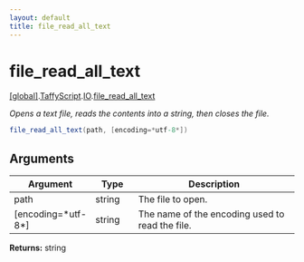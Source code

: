 ```yaml
---
layout: default
title: file_read_all_text
---
```


# file_read_all_text

[\[global\]]({{site.baseurl}}/docs/).[TaffyScript]({{site.baseurl}}/docs/TaffyScript/).[IO]({{site.baseurl}}/docs/TaffyScript/IO/).[file_read_all_text]({{site.baseurl}}/docs/TaffyScript/IO/file_read_all_text/)

_Opens a text file, reads the contents into a string, then closes the file._

```cs
file_read_all_text(path, [encoding=*utf-8*])
```

## Arguments

<table>
  <col width="15%">
  <col width="15%">
  <thead>
    <tr>
      <th>Argument</th>
      <th>Type</th>
      <th>Description</th>
    </tr>
  </thead>
  <tbody>
    <tr>
      <td>path</td>
      <td>string</td>
      <td>The file to open.</td>
    </tr>
    <tr>
      <td>[encoding=*utf-8*]</td>
      <td>string</td>
      <td>The name of the encoding used to read the file.</td>
    </tr>
  </tbody>
</table>

**Returns:** string
